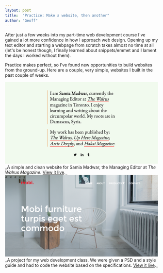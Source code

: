 ```yaml
---
layout: post
title:  "Practice: Make a website, then another"
author: "Geoff"
---
```


After just a few weeks into my part-time web development course I've gained a lot more confidence in how I approach web design. Opening up my text editor and starting a webpage from scratch takes almost no time at all (let's be honest though, I finally learned about snippets/emmet and I lament the days I worked without them).

Practice makes perfect, so I've found new opportunities to build websites from the ground-up. Here are a couple, very simple, websites I built in the past couple of weeks.

<img src="../_assets/_images/_websites/samia.png">
_A simple and clean website for Samia Madwar, the Managing Editor at <em>The Walrus Magazine</em>. <a href="https://fotobomu.github.io/samia-madwar/" target="_blank">View it live</a>._

<img src="../_assets/_images/_websites/mobi.png">
_A project for my web development class. We were given a PSD and a style guide and had to code the website based on the specifications. <a href="https://fotobomu.github.io/mobi-project/" target="_blank">View it live</a>._